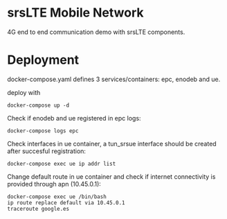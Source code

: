 # srsLTE Mobile Network 

4G end to end communication demo with srsLTE components.

# Deployment

docker-compose.yaml defines 3 services/containers: epc, enodeb and ue. 

deploy with
```
docker-compose up -d
```

Check if enodeb and ue registered in epc logs:
```
docker-compose logs epc
```

Check interfaces in ue container, a tun_srsue interface should be created after succesful registration:
```
docker-compose exec ue ip addr list
```

Change default route in ue container and check if internet connectivity is provided through apn (10.45.0.1):
```
docker-compose exec ue /bin/bash
ip route replace default via 10.45.0.1
traceroute google.es
```
